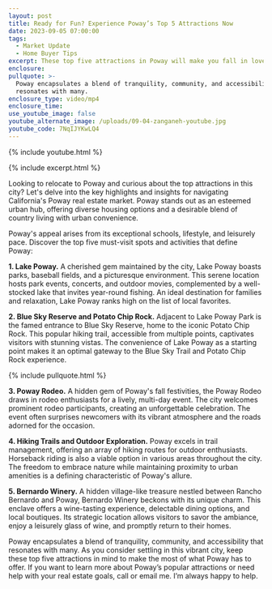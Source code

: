 ```yaml
---
layout: post
title: Ready for Fun? Experience Poway’s Top 5 Attractions Now
date: 2023-09-05 07:00:00
tags:
  - Market Update
  - Home Buyer Tips
excerpt: These top five attractions in Poway will make you fall in love with the area.
enclosure:
pullquote: >-
  Poway encapsulates a blend of tranquility, community, and accessibility that
  resonates with many.
enclosure_type: video/mp4
enclosure_time:
use_youtube_image: false
youtube_alternate_image: /uploads/09-04-zanganeh-youtube.jpg
youtube_code: 7NqIJYKwLQ4
---
```

{% include youtube.html %}

{% include excerpt.html %}

Looking to relocate to Poway and curious about the top attractions in this city? Let's delve into the key highlights and insights for navigating California's Poway real estate market. Poway stands out as an esteemed urban hub, offering diverse housing options and a desirable blend of country living with urban convenience.

Poway's appeal arises from its exceptional schools, lifestyle, and leisurely pace. Discover the top five must-visit spots and activities that define Poway:

**1\. Lake Poway.** A cherished gem maintained by the city, Lake Poway boasts parks, baseball fields, and a picturesque environment. This serene location hosts park events, concerts, and outdoor movies, complemented by a well-stocked lake that invites year-round fishing. An ideal destination for families and relaxation, Lake Poway ranks high on the list of local favorites.

**2\. Blue Sky Reserve and Potato Chip Rock.** Adjacent to Lake Poway Park is the famed entrance to Blue Sky Reserve, home to the iconic Potato Chip Rock. This popular hiking trail, accessible from multiple points, captivates visitors with stunning vistas. The convenience of Lake Poway as a starting point makes it an optimal gateway to the Blue Sky Trail and Potato Chip Rock experience.

{% include pullquote.html %}

**3\. Poway Rodeo.** A hidden gem of Poway's fall festivities, the Poway Rodeo draws in rodeo enthusiasts for a lively, multi-day event. The city welcomes prominent rodeo participants, creating an unforgettable celebration. The event often surprises newcomers with its vibrant atmosphere and the roads adorned for the occasion.

**4\. Hiking Trails and Outdoor Exploration.** Poway excels in trail management, offering an array of hiking routes for outdoor enthusiasts. Horseback riding is also a viable option in various areas throughout the city. The freedom to embrace nature while maintaining proximity to urban amenities is a defining characteristic of Poway's allure.

**5\. Bernardo Winery.** A hidden village-like treasure nestled between Rancho Bernardo and Poway, Bernardo Winery beckons with its unique charm. This enclave offers a wine-tasting experience, delectable dining options, and local boutiques. Its strategic location allows visitors to savor the ambiance, enjoy a leisurely glass of wine, and promptly return to their homes.

Poway encapsulates a blend of tranquility, community, and accessibility that resonates with many. As you consider settling in this vibrant city, keep these top five attractions in mind to make the most of what Poway has to offer. If you want to learn more about Poway’s popular attractions or need help with your real estate goals, call or email me. I’m always happy to help.